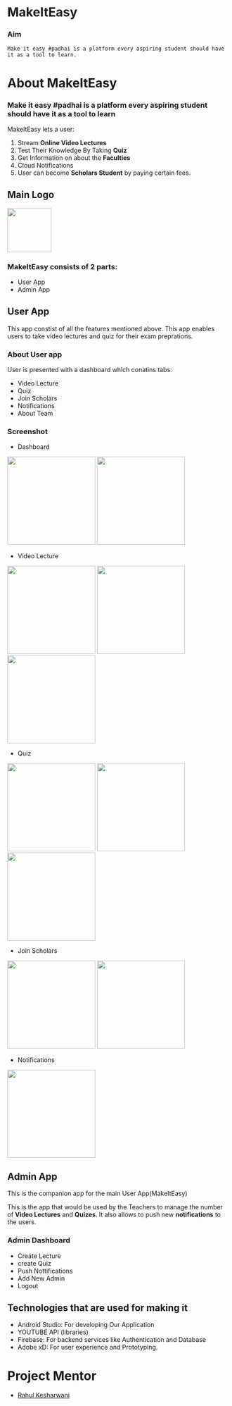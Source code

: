 # MakeItEasy
### Aim
`Make it easy #padhai is a platform every aspiring student should have it as a tool to learn.`


# About MakeItEasy
### Make it easy #padhai is a platform every aspiring student should have it as a tool to learn

MakeItEasy lets a user:
1. Stream **Online Video Lectures** 
2. Test Their Knowledge By Taking **Quiz**
3. Get Information on about the **Faculties**
4. Cloud Notifications
5. User can become **Scholars Student** by paying certain fees.


## Main Logo 

<img src = "https://user-images.githubusercontent.com/65972077/119341311-3d620780-bcb1-11eb-8d1a-c1b949bd7fd7.png" width="100" hight ="100">


### MakeItEasy consists of 2 parts:
- User App 
- Admin App

## User App
This app constist of all the features mentioned above.
This app enables users to take video lectures and quiz for their exam preprations. 

### About User app
User is presented with a dashboard which conatins tabs:
- Video Lecture
- Quiz
- Join Scholars
- Notifications
- About Team

### Screenshot
- Dashboard

<img src = "https://user-images.githubusercontent.com/65972077/119775635-813b5380-bee1-11eb-95c8-07791b136248.png" width="200" hight ="350">        <img src = "https://user-images.githubusercontent.com/65972077/119775749-a760f380-bee1-11eb-9889-7585b1549712.png" width="200" hight ="350">

- Video Lecture

<img src = "https://user-images.githubusercontent.com/65972077/119776042-0d4d7b00-bee2-11eb-8111-b5c31256ebaf.png" width="200" hight ="350">       <img src = "https://user-images.githubusercontent.com/65972077/119776040-0cb4e480-bee2-11eb-8c9e-587091c44c36.png" width="200" hight ="350">       <img src = "https://user-images.githubusercontent.com/65972077/119776032-0aeb2100-bee2-11eb-85c4-8b79e1ef64de.png" width="200" hight ="350">

- Quiz

<img src = "https://user-images.githubusercontent.com/65972077/119776245-4e458f80-bee2-11eb-9ad4-919d2c3f1d9d.png" width="200" hight ="350">       <img src = "https://user-images.githubusercontent.com/65972077/119776249-500f5300-bee2-11eb-9230-4c810938e191.png" width="200" hight ="350">       <img src = "https://user-images.githubusercontent.com/65972077/119776448-92d12b00-bee2-11eb-81ba-d8026a158d97.png" width="200" hight ="350">

- Join Scholars

<img src = "https://user-images.githubusercontent.com/65972077/119776450-9369c180-bee2-11eb-8406-949c95eee135.png" width="200" hight ="350">       <img src = "https://user-images.githubusercontent.com/65972077/119776444-91076780-bee2-11eb-8141-c484802b1bc0.png" width="200" hight ="350">

- Notifications

<img src = "https://user-images.githubusercontent.com/65972077/119776749-f3f8fe80-bee2-11eb-827e-140c7cdfe478.png" width="200" hight ="350">

## Admin App
This is the companion app for the main User App(MakeItEasy)

This is the app that would be used by the Teachers to manage the number of **Video Lectures** and **Quizes**. It also allows to push new **notifications** to the users.

### Admin Dashboard
- Create Lecture
- create Quiz
- Push Nottifications
- Add New Admin
- Logout


## Technologies that are used for making it
- Android Studio: For developing Our Application
- YOUTUBE API (libraries)
- Firebase: For backend services like Authentication and Database
- Adobe xD: For user experience and Prototyping.

# Project Mentor
- [Rahul Kesharwani](https://github.com/RahulKesharwani353)

